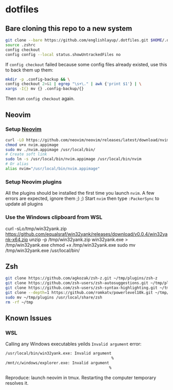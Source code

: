 # dotfiles

## Bare cloning this repo to a new system

```bash
git clone --bare https://github.com/englishlayup/.dotfiles.git $HOME/.dotfiles
source .zshrc
config checkout
config config --local status.showUntrackedFiles no
```

If `config checkout` failed because some config files already existed, use this to back them up them:
```bash
mkdir -p .config-backup && \
config checkout 2>&1 | egrep "\s+\." | awk {'print $1'} | \
xargs -I{} mv {} .config-backup/{}
```
Then run `config checkout` again.

## Neovim

### Setup [Neovim](https://github.com/neovim/neovim/wiki/Installing-Neovim)

```bash
curl -LO https://github.com/neovim/neovim/releases/latest/download/nvim.appimage
chmod u+x nvim.appimage
sudo mv ./nvim.appimage /usr/local/bin/
# Create soft link
sudo ln -s /usr/local/bin/nvim.appimage /usr/local/bin/nvim
# Or alias
alias nvim="/usr/local/bin/nvim.appimage"
```

### Setup Neovim plugins

All the plugins should be installed the first time you launch `nvim`. A few errors are expected, ignore them ;) ;)
Start `nvim` then type `:PackerSync` to update all plugins

### Use the Windows clipboard from WSL

curl -sLo/tmp/win32yank.zip https://github.com/equalsraf/win32yank/releases/download/v0.0.4/win32yank-x64.zip
unzip -p /tmp/win32yank.zip win32yank.exe > /tmp/win32yank.exe
chmod +x /tmp/win32yank.exe
sudo mv /tmp/win32yank.exe /usr/local/bin/

## Zsh

```bash
git clone https://github.com/agkozak/zsh-z.git ~/tmp/plugins/zsh-z
git clone https://github.com/zsh-users/zsh-autosuggestions.git ~/tmp/plugins/zsh-autosuggestions
git clone https://github.com/zsh-users/zsh-syntax-highlighting.git ~/tmp/plugins/zsh-syntax-highlighting
git clone --depth=1 https://github.com/romkatv/powerlevel10k.git ~/tmp/plugins/powerlevel10k
sudo mv ~/tmp/plugins /usr/local/share/zsh
rm -rf ~/tmp
```

## Known Issues

### WSL

Calling any Windows executables yeilds `Invalid argument` error:

```bash
/usr/local/bin/win32yank.exe: Invalid argument
                                              %
/mnt/c/windows/explorer.exe: Invalid argument
                                             %
```

Reproduce: launch neovim in tmux. Restarting the computer temporary resolves it.
